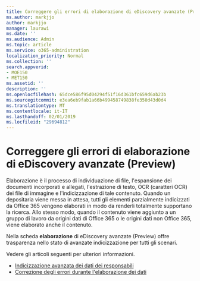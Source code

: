 ```yaml
---
title: Correggere gli errori di elaborazione di eDiscovery avanzate (Preview)
ms.author: markjjo
author: markjjo
manager: laurawi
ms.date: ''
ms.audience: Admin
ms.topic: article
ms.service: o365-administration
localization_priority: Normal
ms.collection: ''
search.appverid:
- MOE150
- MET150
ms.assetid: ''
description: ''
ms.openlocfilehash: 65dce586f95d04294f51f16d361bfc659d6ab23b
ms.sourcegitcommit: e3ea6eb9fab1a66b499458749838fe350d43d0d4
ms.translationtype: MT
ms.contentlocale: it-IT
ms.lasthandoff: 02/01/2019
ms.locfileid: "29694812"
---
```

# <a name="fix-processing-errors-in-advanced-ediscovery-preview"></a>Correggere gli errori di elaborazione di eDiscovery avanzate (Preview)

Elaborazione è il processo di individuazione di file, l'espansione dei documenti incorporati e allegati, l'estrazione di testo, OCR (caratteri OCR) dei file di immagine e l'indicizzazione di tale contenuto.  Quando un depositaria viene messa in attesa, tutti gli elementi parzialmente indicizzati da Office 365 vengono elaborati in modo da renderli totalmente supportano la ricerca.  Allo stesso modo, quando il contenuto viene aggiunto a un gruppo di lavoro da origini dati di Office 365 o le origini dati non Office 365, viene elaborato anche il contenuto.

Nella scheda **elaborazione** di eDiscovery avanzate (Preview) offre trasparenza nello stato di avanzate indicizzazione per tutti gli scenari.

Vedere gli articoli seguenti per ulteriori informazioni.

- [Indicizzazione avanzata dei dati dei responsabili](indexing-custodian-data.md)
- [Correzione degli errori durante l'elaborazione dei dati](error-remediation.md)
